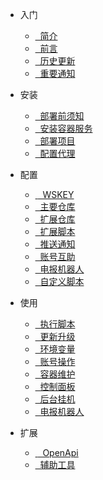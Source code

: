 - <i class="fa-solid fa-escalator"></i> 入门

  - [<i class="fa-regular fa-tags"></i>&nbsp; 简介](start/简介.md)
  - [<i class="fa-regular fa-message-captions"></i>&nbsp; 前言](start/前言.md)
  - [<i class="fa-regular fa-clock-rotate-left"></i>&nbsp; 历史更新](start/历史更新.md)
  - [<i class="fa-regular fa-bullhorn"></i>&nbsp; 重要通知](start/重要通知.md)

- <i class="fa-brands fa-instalod"></i> 安装

  - [<i class="fa-regular fa-block-question"></i>&nbsp; 部署前须知](install/部署前须知.md)
  - [<i class="fa-regular fa-inbox"></i>&nbsp; 安装容器服务](install/安装容器服务.md)
  - [<i class="fa-regular fa-hexagon-check"></i>&nbsp; 部署项目](install/部署项目.md)
  - [<i class="fa-regular fa-globe"></i>&nbsp; 配置代理](install/配置代理.md)

- <i class="fa-duotone fa-gear"></i> 配置

  - [&nbsp;<i class="fa-regular fa-database"></i>&nbsp; WSKEY](config/WSKEY.md)
  - [<i class="fa-regular fa-house-window"></i>&nbsp; 主要仓库](config/主要仓库.md)
  - [<i class="fa-regular fa-diagram-sankey"></i>&nbsp; 扩展仓库](config/扩展仓库.md)
  - [<i class="fa-regular fa-diagram-subtask"></i>&nbsp; 扩展脚本](config/扩展脚本.md)
  - [<i class="fa-regular fa-bell-plus"></i>&nbsp; 推送通知](config/推送通知.md)
  - [<i class="fa-regular fa-user-plus"></i>&nbsp; 账号互助](config/账号互助.md)
  - [<i class="fa-regular fa-user-astronaut"></i>&nbsp; 电报机器人](config/电报机器人.md)
  - [<i class="fa-regular fa-paper-plane"></i>&nbsp; 自定义脚本](config/自定义脚本.md)

- <i class="fa-solid fa-wheelchair-move"></i> 使用

  - [<i class="fa-regular fa-display-code"></i>&nbsp; 执行脚本](use/执行脚本.md)
  - [<i class="fa-regular fa-upload"></i>&nbsp; 更新升级](use/更新升级.md)
  - [<i class="fa-regular fa-draw-square"></i>&nbsp; 环境变量](use/环境变量.md)
  - [<i class="fa-regular fa-user-gear"></i>&nbsp; 账号操作](use/账号操作.md)
  - [<i class="fa-regular fa-network-wired"></i>&nbsp; 容器维护](use/容器维护.md)
  - [<i class="fa-duotone fa-browser"></i>&nbsp; 控制面板](use/控制面板.md)
  - [<i class="fa-regular fa-wave-triangle"></i>&nbsp; 后台挂机](use/后台挂机.md)
  - [<i class="fa-regular fa-user-astronaut"></i>&nbsp; 电报机器人](use/电报机器人.md)

- <i class="fa-solid fa-puzzle-piece"></i> 扩展

  - [&nbsp;<i class="fa-regular fa-plug"></i>&nbsp; OpenApi](utils/OpenApi.md)
  - [<i class="fa-regular fa-grid-2-plus"></i>&nbsp; 辅助工具](utils/辅助工具.md)
